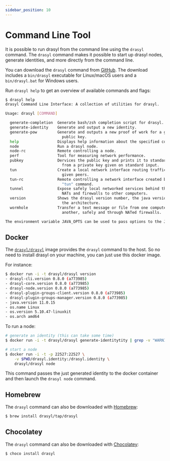 ```yaml
---
sidebar_position: 10
---
```

# Command Line Tool

It is possible to run drasyl from the command line using the `drasyl` command.
The `drasyl` command makes it possible to start up drasyl nodes, generate identities, and more directly from the command line.

You can download the `drasyl` command from [GitHub](https://github.com/drasyl/drasyl/releases).
The download includes a `bin/drasyl` executable for Linux/macOS users and a `bin/drasyl.bat` for Windows users.

Run `drasyl help` to get an overview of available commands and flags:

```bash
$ drasyl help
drasyl Command Line Interface: A collection of utilities for drasyl.

Usage: drasyl [COMMAND]

  generate-completion  Generate bash/zsh completion script for drasyl.
  generate-identity    Generate and output a new identity.
  generate-pow         Generate and outputs a new proof of work for a given
                         public key.
  help                 Displays help information about the specified command
  node                 Run a drasyl node.
  node-rc              Remote controlling a node.
  perf                 Tool for measuring network performance.
  pubkey               Dervices the public key and prints it to standard output
                         from a private key given on standard input.
  tun                  Create a local network interface routing traffic to
                         given peers.
  tun-rc               Remote controlling a network interface created by the
                         "tun" command.
  tunnel               Expose safely local networked services behind through
                         NATs and firewalls to other computers.
  version              Shows the drasyl version number, the java version, and
                         the architecture.
  wormhole             Transfer a text message or file from one computer to
                         another, safely and through NATed firewalls.

The environment variable JAVA_OPTS can be used to pass options to the JVM.
```

## Docker

The [`drasyl/drasyl`](https://hub.docker.com/r/drasyl/drasyl) image provides the `drasyl` command to the host. So no need to install drasyl on your machine, you can just use this docker image.

For instance:

```bash
$ docker run -i -t drasyl/drasyl version
- drasyl-cli.version 0.8.0 (a773985)
- drasyl-core.version 0.8.0 (a773985)
- drasyl-node.version 0.8.0 (a773985)
- drasyl-plugin-groups-client.version 0.8.0 (a773985)
- drasyl-plugin-groups-manager.version 0.8.0 (a773985)
- java.version 11.0.15
- os.name Linux
- os.version 5.10.47-linuxkit
- os.arch amd64
```

To run a node:
```bash
# generate an identity (this can take some time)
$ docker run -i -t drasyl/drasyl generate-identitytity | grep -v "WARNING:" > drasyl.identity

# start a node
$ docker run -i -t -p 22527:22527 \
    -v $PWD/drasyl.identity:/drasyl.identity \
    drasyl/drasyl node
```

This command passes the just generated identity to the docker container and then launch the `drasyl node` command.

## Homebrew

The `drasyl` command can also be downloaded with [Homebrew](https://brew.sh/):

```bash
$ brew install drasyl/tap/drasyl
```

## Chocolatey

The `drasyl` command can also be downloaded with [Chocolatey](https://chocolatey.org/packages/drasyl):

```bash
$ choco install drasyl
```
